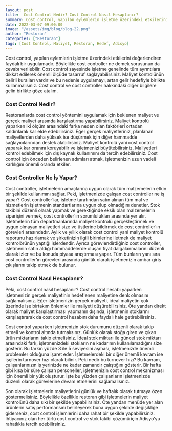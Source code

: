 ```yaml
---
layout: post
title:  Cost Control Nedir? Cost Control Nasıl Hesaplanır?   
summary: Cost control, yapılan eylemlerin işletme üzerindeki etkilerini değerlendiren faydalı bir uygulamadır.
date: 2022-03-07 09:00:00
image: "/assets/img/blog/blog-22.png"
author: "Restoran"
categories: ["Restoran"]
tags: [Cost Control, Maliyet, Restoran, Hedef, Adisyo]
---
```

Cost control, yapılan eylemlerin işletme üzerindeki etkilerini değerlendiren faydalı bir uygulamadır. Böylelikle cost controller ne demek sorusunun da cevabı verilebilir. Cost control sayesinde işletme genelinde tüm ayrıntılara dikkat edilerek önemli ölçüde tasarruf sağlayabilirsiniz. Maliyet kontrolünün belirli kuralları vardır ve bu nedenle uygulamayı, artan gelir hedefiyle birlikte kullanmalısınız. Cost control ve cost controller hakkındaki diğer bilgilere gelin birlikte göze atalım.


### Cost Control Nedir?

Restoranlarda cost control yöntemini uygulamak için beklenen maliyet ve gerçek maliyet arasında karşılaştırma yapabilirsiniz. Maliyet kontrolü yaparken iki ölçüm arasındaki farka neden olan faktörleri ortadan kaldırılarak kar elde edebilirsiniz. Eğer gerçek maliyetleriniz, planlanan maliyetlerden daha yüksek ise düşürmek için diğer hammadde sağlayıcılarından destek alabilirsiniz. Maliyet kontrolü yani cost control yaparak kar oranını koruyabilir ve işletmenizi büyütebilirsiniz. Maliyetleri kontrol edebilmek için dış kaynak kullanımını da tercih edebilirsiniz. Cost control için önceden belirlenen adımları atmak, işletmenizin uzun vadeli karlılığını önemli oranda etkiler.

### Cost Controller Ne İş Yapar?

Cost controller, işletmelerin amaçlarına uygun olarak tüm malzemelerin etkin bir şekilde kullanımını sağlar. Peki, işletmenizde çalışan cost controller ne iş yapar? Cost controller’lar, işletme tarafından satın alınan tüm mal ve hizmetlerin işletmenin standartlarına uygun olup olmadığını denetler. Stok takibini düzenli olarak yapmak ve gerektiğinde eksik olan malzemelerin siparişini vermek, cost controller’ın sorumlulukları arasında yer alır. İşletmelerin tüm departmanlarında maliyet kontrolü gerçekleştirmek ve uygun olmayan maliyetleri size ve üstlerine bildirmek de cost controller’ın görevleri arasındadır. Aylık ve yıllık olarak cost control yani maliyet kontrolü raporunu hazırlamak ve şirketinizin ilgili birimlerine iletmek de maliyet kontrolörünün yaptığı işlerdendir. Ayrıca görevlendirdiğiniz cost controller, işletmenin satın aldığı hammaddelerde oluşan fiyat dalgalanmalarını düzenli olarak izler ve bu konuda piyasa araştırması yapar. Tüm bunların yanı sıra cost controller’ın görevleri arasında günlük olarak işletmenizin ambar giriş çıkışlarını takip etmek de bulunur.

### Cost Control Nasıl Hesaplanır?

Peki, cost control nasıl hesaplanır? Cost control hesabı yaparken işletmenizin gerçek maliyetinin hedeflenen maliyetine denk olmasını sağlamalısınız. Eğer işletmenizin gerçek maliyeti, ideal maliyetin çok üzerinde ise birtakım önlemler ile maliyeti düşürebilirsiniz. Öte yandan direkt olarak maliyet karşılaştırması yapmanın dışında, işletmenin stoklarını karşılaştırarak da cost control hesabını daha faydalı hale getirebilirsiniz.

Cost control yaparken işletmenizin stok durumunu düzenli olarak takip etmeli ve kontrol altında tutmalısınız. Günlük olarak stoğa giren ve çıkan ürün miktarlarını takip etmelisiniz. İdeal stok miktarı ile güncel stok miktarı arasındaki fark, işletmenizdeki stokların ne kadarının kullanılamadığını size gösterir. Bu farkın yüzde 3 ile 5 seviyesini aşması, işletmenizde önemli problemler olduğuna işaret eder.
İşletmelerdeki bir diğer önemli kavram ise işçilerin turnover hızı olarak bilinir. Peki nedir bu turnover hızı? Bu kavram, çalışanlarınızın iş yerinizde ne kadar zamandır çalıştığını gösterir. Bir hafta gibi kısa bir süre çalışan personeller, işletmenizin cost control mekanizması için önemli bir yük oluşturur. İşte bu yüzden çalışanların işletmenizde düzenli olarak görevlerine devam etmelerini sağlamalısınız.

Son olarak işletmelerin maliyetlerini günlük ve haftalık olarak tutmaya özen göstermelisiniz. Böylelikle özellikle restoran gibi işletmelerin maliyet kontrolünü daha sıkı bir şekilde yapabilirsiniz. Öte yandan menüde yer alan ürünlerin satış performansını belirleyerek buna uygun şekilde değişikliğe giderseniz, cost control işlemlerini daha rahat bir şekilde yapabilirsiniz. İhtiyacınız olan her türlü cost control ve stok takibi çözümü için Adisyo’yu rahatlıkla tercih edebilirsiniz.


